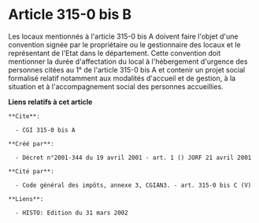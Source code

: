 # Article 315-0 bis B

Les locaux mentionnés à l'article 315-0 bis A doivent faire l'objet d'une convention signée par le propriétaire ou le
gestionnaire des locaux et le représentant de l'Etat dans le département. Cette convention doit mentionner la durée
d'affectation du local à l'hébergement d'urgence des personnes citées au 1° de l'article 315-0 bis A et contenir un projet
social formalisé relatif notamment aux modalités d'accueil et de gestion, à la situation et à l'accompagnement social des
personnes accueillies.

**Liens relatifs à cet article**

	**Cite**:

	  - CGI 315-0 bis A

	**Créé par**:

	  - Décret n°2001-344 du 19 avril 2001 - art. 1 () JORF 21 avril 2001

	**Cité par**:

	  - Code général des impôts, annexe 3, CGIAN3. - art. 315-0 bis C (V)

	**Liens**:

	  - HISTO: Edition du 31 mars 2002
